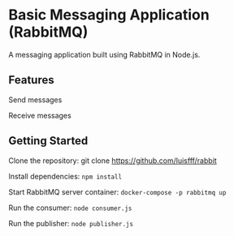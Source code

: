 # Basic Messaging Application (RabbitMQ)

A messaging application built using RabbitMQ in Node.js.

## Features

Send messages

Receive messages

## Getting Started
Clone the repository: git clone https://github.com/luisfff/rabbit

Install dependencies: `npm install`

Start RabbitMQ server container: `docker-compose -p rabbitmq up`

Run the consumer: `node consumer.js`

Run the publisher: `node publisher.js`
